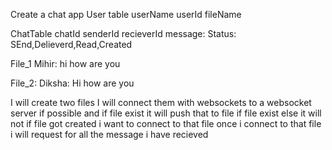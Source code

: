 Create a chat app
User table
userName
userId
fileName

ChatTable
chatId
senderId
recieverId
message:
Status: SEnd,Delieverd,Read,Created


File_1
Mihir: hi how are you

File_2:
Diksha: Hi how are you

I will create two files I will connect them with websockets to a websocket server if possible and if file exist it will push that to file if file exist else it will not if file got created i want to connect to that file once i connect to that file i will request for all the message i have recieved
